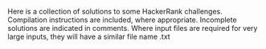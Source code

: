 Here is a collection of solutions to some HackerRank challenges.
Compilation instructions are included, where appropriate.
Incomplete solutions are indicated in comments.
Where input files are required for very large inputs, they will have a similar file name .txt